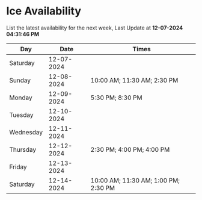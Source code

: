 # Ice Availability

List the latest availability for the next week, Last Update at **12-07-2024 04:31:46 PM**

| Day         | Date        | Times       |
| ----------- | ----------- | ----------- |
|Saturday|12-07-2024||
|Sunday|12-08-2024|10:00 AM; 11:30 AM; 2:30 PM|
|Monday|12-09-2024|5:30 PM; 8:30 PM|
|Tuesday|12-10-2024||
|Wednesday|12-11-2024||
|Thursday|12-12-2024|2:30 PM; 4:00 PM; 4:00 PM|
|Friday|12-13-2024||
|Saturday|12-14-2024|10:00 AM; 11:30 AM; 1:00 PM; 2:30 PM|
